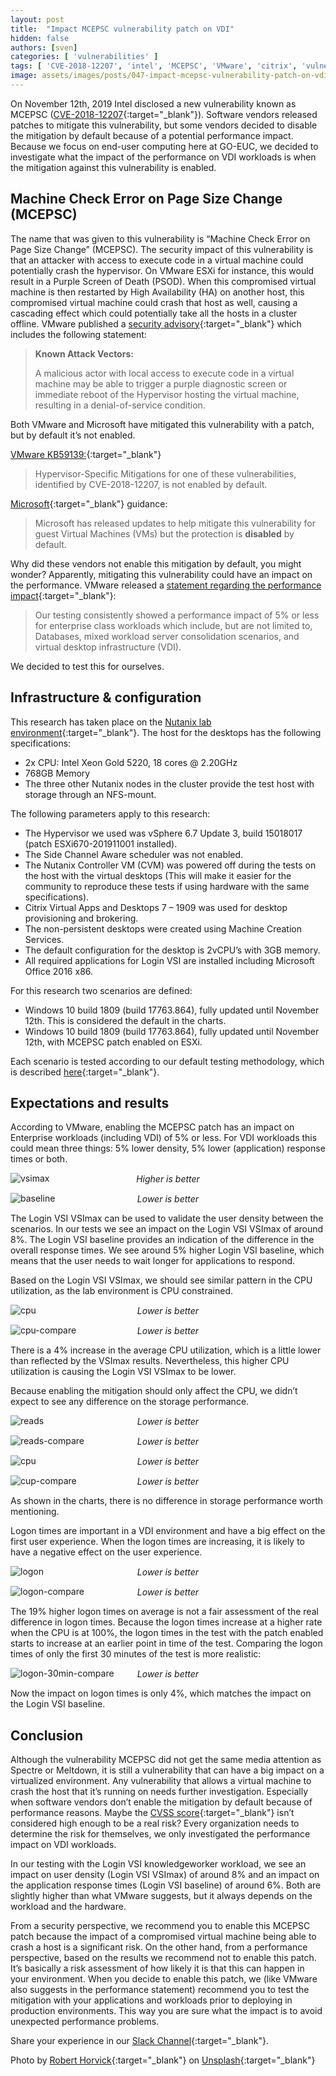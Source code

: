 ```yaml
---
layout: post
title:  "Impact MCEPSC vulnerability patch on VDI"
hidden: false
authors: [sven]
categories: [ 'vulnerabilities' ]
tags: [ 'CVE-2018-12207', 'intel', 'MCEPSC', 'VMware', 'citrix', 'vulnerabilities' ]
image: assets/images/posts/047-impact-mcepsc-vulnerability-patch-on-vdi/047-mcepsc-feature-image.png
---
```

On November 12th, 2019 Intel disclosed a new vulnerability known as MCEPSC ([CVE-2018-12207](https://cve.mitre.org/cgi-bin/cvename.cgi?name=CVE-2018-12207){:target="_blank"}). Software vendors released patches to mitigate this vulnerability, but some vendors decided to disable the mitigation by default because of a potential performance impact. Because we focus on end-user computing here at GO-EUC, we decided to investigate what the impact of the performance on VDI workloads is when the mitigation against this vulnerability is enabled.

## Machine Check Error on Page Size Change (MCEPSC)
The name that was given to this vulnerability is “Machine Check Error on Page Size Change” (MCEPSC). The security impact of this vulnerability is that an attacker with access to execute code in a virtual machine could potentially crash the hypervisor. On VMware ESXi for instance, this would result in a Purple Screen of Death (PSOD). When this compromised virtual machine is then restarted by High Availability (HA) on another host, this compromised virtual machine could crash that host as well, causing a cascading effect which could potentially take all the hosts in a cluster offline. VMware published a [security advisory](https://www.vmware.com/security/advisories/VMSA-2019-0020.html){:target="_blank"} which includes the following statement:

> **Known Attack Vectors:**
>
> A malicious actor with local access to execute code in a virtual machine may be able to trigger a purple diagnostic screen or immediate reboot of the Hypervisor hosting the virtual machine, resulting in a denial-of-service condition.

Both VMware and Microsoft have mitigated this vulnerability with a patch, but by default it’s not enabled.

[VMware KB59139:](https://kb.vmware.com/s/article/59139){:target="_blank"}

> Hypervisor-Specific Mitigations for one of these vulnerabilities, identified by CVE-2018-12207, is not enabled by default.

[Microsoft](https://support.microsoft.com/en-us/help/4530989/guidance-for-protecting-against-intel-processor-machine-check-error){:target="_blank"} guidance:

> Microsoft has released updates to help mitigate this vulnerability for guest Virtual Machines (VMs) but the protection is __disabled__ by default.

Why did these vendors not enable this mitigation by default, you might wonder? Apparently, mitigating this vulnerability could have an impact on the performance. VMware released a [statement regarding the performance impact](https://kb.vmware.com/s/article/76050){:target="_blank"}:

> Our testing consistently showed a performance impact of 5% or less for enterprise class workloads which include, but are not limited to, Databases, mixed workload server consolidation scenarios, and virtual desktop infrastructure (VDI).

We decided to test this for ourselves.

## Infrastructure & configuration
This research has taken place on the [Nutanix lab environment]({{site.baseurl}}/nutanix-lab-architecture-and-hardware-setup-overview-2019){:target="_blank"}. The host for the desktops has the following specifications:

  * 2x CPU: Intel Xeon Gold 5220, 18 cores @ 2.20GHz
  * 768GB Memory
  * The three other Nutanix nodes in the cluster provide the test host with storage through an NFS-mount.

The following parameters apply to this research:

  * The Hypervisor we used was vSphere 6.7 Update 3, build 15018017 (patch ESXi670-201911001 installed).
  * The Side Channel Aware scheduler was not enabled.
  * The Nutanix Controller VM (CVM) was powered off during the tests on the host with the virtual desktops (This will make it easier for the community to reproduce these tests if using hardware with the same specifications).
  * Citrix Virtual Apps and Desktops 7 – 1909 was used for desktop provisioning and brokering.
  * The non-persistent desktops were created using Machine Creation Services.
  * The default configuration for the desktop is 2vCPU’s with 3GB memory.
  * All required applications for Login VSI are installed including Microsoft Office 2016 x86.

For this research two scenarios are defined:

  * Windows 10 build 1809 (build 17763.864), fully updated until November 12th. This is considered the default in the charts.
  * Windows 10 build 1809 (build 17763.864), fully updated until November 12th, with MCEPSC patch enabled on ESXi.

Each scenario is tested according to our default testing methodology, which is described [here]({{site.baseurl}}/insight-in-the-testing-methodology){:target="_blank"}.

## Expectations and results
According to VMware, enabling the MCEPSC patch has an impact on Enterprise workloads (including VDI) of 5% or less. For VDI workloads this could mean three things: 5% lower density, 5% lower (application) response times or both.

![vsimax]({{site.baseurl}}/assets/images/posts/047-impact-mcepsc-vulnerability-patch-on-vdi/047-mcepsc-vsimax.png)
<p align="center" style="margin-top: -30px;" >
  <i>Higher is better</i>
</p>

![baseline]({{site.baseurl}}/assets/images/posts/047-impact-mcepsc-vulnerability-patch-on-vdi/047-mcepsc-baseline.png)
<p align="center" style="margin-top: -30px;" >
  <i>Lower is better</i>
</p>

The Login VSI VSImax can be used to validate the user density between the scenarios. In our tests we see an impact on the Login VSI VSImax of around 8%. The Login VSI baseline provides an indication of the difference in the overall response times. We see around 5% higher Login VSI baseline, which means that the user needs to wait longer for applications to respond.

Based on the Login VSI VSImax, we should see similar pattern in the CPU utilization, as the lab environment is CPU constrained.

![cpu]({{site.baseurl}}/assets/images/posts/047-impact-mcepsc-vulnerability-patch-on-vdi/047-mcepsc-host-cpu-util.png)
<p align="center" style="margin-top: -30px;" >
  <i>Lower is better</i>
</p>

![cpu-compare]({{site.baseurl}}/assets/images/posts/047-impact-mcepsc-vulnerability-patch-on-vdi/047-mcepsc-host-cpu-util-compare.png)
<p align="center" style="margin-top: -30px;" >
  <i>Lower is better</i>
</p>

There is a 4% increase in the average CPU utilization, which is a little lower than reflected by the VSImax results. Nevertheless, this higher CPU utilization is causing the Login VSI VSImax to be lower.

Because enabling the mitigation should only affect the CPU, we didn’t expect to see any difference on the storage performance.

![reads]({{site.baseurl}}/assets/images/posts/047-impact-mcepsc-vulnerability-patch-on-vdi/047-mcepsc-host-reads.png)
<p align="center" style="margin-top: -30px;" >
  <i>Lower is better</i>
</p>

![reads-compare]({{site.baseurl}}/assets/images/posts/047-impact-mcepsc-vulnerability-patch-on-vdi/047-mcepsc-host-reads-compare.png)
<p align="center" style="margin-top: -30px;" >
  <i>Lower is better</i>
</p>

![cpu]({{site.baseurl}}/assets/images/posts/047-impact-mcepsc-vulnerability-patch-on-vdi/047-mcepsc-host-writes.png)
<p align="center" style="margin-top: -30px;" >
  <i>Lower is better</i>
</p>

![cup-compare]({{site.baseurl}}/assets/images/posts/047-impact-mcepsc-vulnerability-patch-on-vdi/047-mcepsc-host-writes-compare.png)
<p align="center" style="margin-top: -30px;" >
  <i>Lower is better</i>
</p>

As shown in the charts, there is no difference in storage performance worth mentioning.

Logon times are important in a VDI environment and have a big effect on the first user experience. When the logon times are increasing, it is likely to have a negative effect on the user experience.

![logon]({{site.baseurl}}/assets/images/posts/047-impact-mcepsc-vulnerability-patch-on-vdi/047-mcepsc-logon-times.png)
<p align="center" style="margin-top: -30px;" >
  <i>Lower is better</i>
</p>

![logon-compare]({{site.baseurl}}/assets/images/posts/047-impact-mcepsc-vulnerability-patch-on-vdi/047-mcepsc-logon-times-compare.png)
<p align="center" style="margin-top: -30px;" >
  <i>Lower is better</i>
</p>

The 19% higher logon times on average is not a fair assessment of the real difference in logon times. Because the logon times increase at a higher rate when the CPU is at 100%, the logon times in the test with the patch enabled starts to increase at an earlier point in time of the test. Comparing the logon times of only the first 30 minutes of the test is more realistic:

![logon-30min-compare]({{site.baseurl}}/assets/images/posts/047-impact-mcepsc-vulnerability-patch-on-vdi/047-mcepsc-logon-times-compare-30min.png)
<p align="center" style="margin-top: -30px;" >
  <i>Lower is better</i>
</p>

Now the impact on logon times is only 4%, which matches the impact on the Login VSI baseline.

## Conclusion
Although the vulnerability MCEPSC did not get the same media attention as Spectre or Meltdown, it is still a vulnerability that can have a big impact on a virtualized environment. Any vulnerability that allows a virtual machine to crash the host that it’s running on needs further investigation. Especially when software vendors don’t enable the mitigation by default because of performance reasons. Maybe the [CVSS score](https://nvd.nist.gov/vuln/detail/CVE-2018-12207){:target="_blank"} isn’t considered high enough to be a real risk? Every organization needs to determine the risk for themselves, we only investigated the performance impact on VDI workloads.

In our testing with the Login VSI knowledgeworker workload, we see an impact on user density (Login VSI VSImax) of around 8% and an impact on the application response times (Login VSI baseline) of around 6%. Both are slightly higher than what VMware suggests, but it always depends on the workload and the hardware.

From a security perspective, we recommend you to enable this MCEPSC patch because the impact of a compromised virtual machine being able to crash a host is a significant risk. On the other hand, from a performance perspective, based on the results we recommend not to enable this patch. It’s basically a risk assessment of how likely it is that this can happen in your environment. When you decide to enable this patch, we (like VMware also suggests in the performance statement) recommend you to test the mitigation with your applications and workloads prior to deploying in production environments. This way you are sure what the impact is to avoid unexpected performance problems.

Share your experience in our [Slack Channel](https://{{site.title}}.slack.com){:target="_blank"}.

Photo by [Robert Horvick](https://unsplash.com/@bubbafat?utm_source=unsplash&utm_medium=referral&utm_content=creditCopyText){:target="_blank"} on [Unsplash](https://unsplash.com/?utm_source=unsplash&utm_medium=referral&utm_content=creditCopyText){:target="_blank"}
